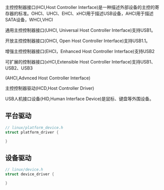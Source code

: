 主控控制器接口(HCI,Host Controller Interface)是一种描述外部设备的主控的寄存器的标准。OHCI、UHCI、EHCI、xHCI用于描述USB设备，AHCI用于描述SATA设备，WHCI,VHCI 


通用主控控制器接口(UHCI, Universal Host Controller Interface)支持USB1。

开放主控控制器接口(OHCI, Open Host Controller Interface)支持USB1.1。

增强主控控制器接口(EHCI，Enhanced Host Controller Interface)支持USB2

可扩展的控制器接口(xHCI,Extensible Host Controller Interface)支持USB1、USB2、USB3

(AHCI,Advnced Host Controller Interface)


主控控制器驱动(HCD,Host Controller Driver)


USB人机接口设备(HID,Human Interface Device)是鼠标、键盘等外围设备。



## 平台驱动

```c
// linux/platform_device.h
struct platform_driver {

}
```

## 设备驱动


```c
// linux/device.h
struct device_driver {

}
```
